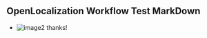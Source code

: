 ## OpenLocalization Workflow Test MarkDown
* ![image2](.\13835e96-32bc-4b1b-b3bc-fcf75cded9d2.png) thanks!

<!--HONumber=Oct16_HO4-->


